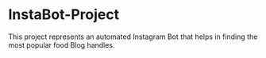 # InstaBot-Project
This project represents an automated Instagram Bot that helps in finding the most popular food Blog handles.
